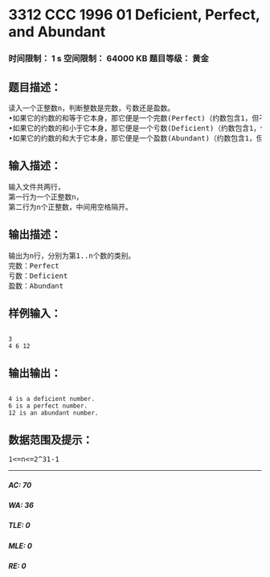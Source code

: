 # 3312 CCC 1996 01 Deficient, Perfect, and Abundant   
### 时间限制： 1 s     空间限制： 64000 KB     题目等级： 黄金  
## 题目描述：  

<pre>
读入一个正整数n，判断整数是完数，亏数还是盈数。
•如果它的约数的和等于它本身，那它便是一个完数(Perfect)（约数包含1，但不包含它本身）。
•如果它的约数的和小于它本身，那它便是一个亏数(Deficient)（约数包含1，但不包含它本身）。
•如果它的约数的和大于它本身，那它便是一个盈数(Abundant)（约数包含1，但不包含它本身）。
</pre>
  
  
## 输入描述：  

<pre>
输入文件共两行，
第一行为一个正整数n，
第二行为n个正整数，中间用空格隔开。
</pre>
  
  
## 输出描述：  

<pre>
输出为n行，分别为第1..n个数的类别。
完数：Perfect
亏数：Deficient
盈数：Abundant
</pre>
  
  
## 样例输入：  

<pre><code>
3  
4 6 12
</code></pre>
  
  
## 输出输出：  

<pre><code>
4 is a deficient number.  
6 is a perfect number.  
12 is an abundant number.
</code></pre>
  
  
## 数据范围及提示：  

<pre>
1<=n<=2^31-1
</pre>
  
  
***  

##### AC: 70  
##### WA: 36  
##### TLE: 0  
##### MLE: 0  
##### RE: 0  

